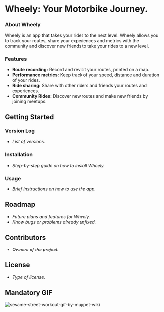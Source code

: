 # Wheely: Your Motorbike Journey.

### About Wheely

Wheely is an app that takes your rides to the next level. Wheely allows you to track your routes, share your experiences and metrics with the community and discover new friends to take your rides to a new level.

### Features

- **Route recording:** Record and revisit your routes, printed on a map.
- **Performance metrics:** Keep track of your speed, distance and duration of your rides.
- **Ride sharing:** Share with other riders and friends your routes and experiences.
- **Community Rides:** Discover new routes and make new friends by joining meetups.

## Getting Started

### Version Log

- *List of versions.*
  
### Installation

- *Step-by-step guide on how to install Wheely.*

### Usage

- *Brief instructions on how to use the app.*

## Roadmap

- *Future plans and features for Wheely.*
- *Know bugs or problems already unfixed.*

## Contributors

- *Owners of the project.*
  
## License

- *Type of license.*

## Mandatory GIF

![sesame-street-workout-gif-by-muppet-wiki](https://github.com/Terciodecuplo/Wheely/assets/112321922/50066773-e33a-4bfe-8f80-8c684f67f022)



